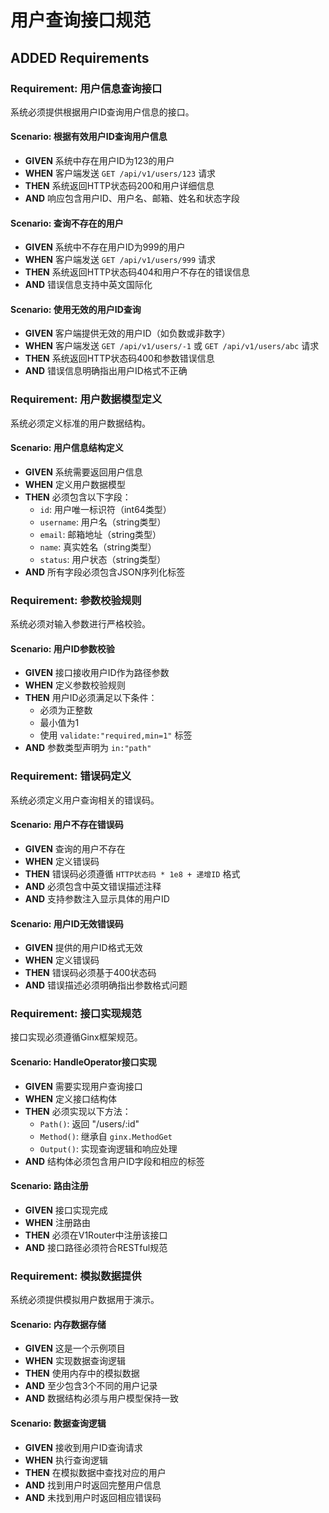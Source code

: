 # 用户查询接口规范

## ADDED Requirements

### Requirement: 用户信息查询接口
系统必须提供根据用户ID查询用户信息的接口。

#### Scenario: 根据有效用户ID查询用户信息
- **GIVEN** 系统中存在用户ID为123的用户
- **WHEN** 客户端发送 `GET /api/v1/users/123` 请求
- **THEN** 系统返回HTTP状态码200和用户详细信息
- **AND** 响应包含用户ID、用户名、邮箱、姓名和状态字段

#### Scenario: 查询不存在的用户
- **GIVEN** 系统中不存在用户ID为999的用户
- **WHEN** 客户端发送 `GET /api/v1/users/999` 请求
- **THEN** 系统返回HTTP状态码404和用户不存在的错误信息
- **AND** 错误信息支持中英文国际化

#### Scenario: 使用无效的用户ID查询
- **GIVEN** 客户端提供无效的用户ID（如负数或非数字）
- **WHEN** 客户端发送 `GET /api/v1/users/-1` 或 `GET /api/v1/users/abc` 请求
- **THEN** 系统返回HTTP状态码400和参数错误信息
- **AND** 错误信息明确指出用户ID格式不正确

### Requirement: 用户数据模型定义
系统必须定义标准的用户数据结构。

#### Scenario: 用户信息结构定义
- **GIVEN** 系统需要返回用户信息
- **WHEN** 定义用户数据模型
- **THEN** 必须包含以下字段：
  - `id`: 用户唯一标识符（int64类型）
  - `username`: 用户名（string类型）
  - `email`: 邮箱地址（string类型）
  - `name`: 真实姓名（string类型）
  - `status`: 用户状态（string类型）
- **AND** 所有字段必须包含JSON序列化标签

### Requirement: 参数校验规则
系统必须对输入参数进行严格校验。

#### Scenario: 用户ID参数校验
- **GIVEN** 接口接收用户ID作为路径参数
- **WHEN** 定义参数校验规则
- **THEN** 用户ID必须满足以下条件：
  - 必须为正整数
  - 最小值为1
  - 使用 `validate:"required,min=1"` 标签
- **AND** 参数类型声明为 `in:"path"`

### Requirement: 错误码定义
系统必须定义用户查询相关的错误码。

#### Scenario: 用户不存在错误码
- **GIVEN** 查询的用户不存在
- **WHEN** 定义错误码
- **THEN** 错误码必须遵循 `HTTP状态码 * 1e8 + 递增ID` 格式
- **AND** 必须包含中英文错误描述注释
- **AND** 支持参数注入显示具体的用户ID

#### Scenario: 用户ID无效错误码
- **GIVEN** 提供的用户ID格式无效
- **WHEN** 定义错误码
- **THEN** 错误码必须基于400状态码
- **AND** 错误描述必须明确指出参数格式问题

### Requirement: 接口实现规范
接口实现必须遵循Ginx框架规范。

#### Scenario: HandleOperator接口实现
- **GIVEN** 需要实现用户查询接口
- **WHEN** 定义接口结构体
- **THEN** 必须实现以下方法：
  - `Path()`: 返回 "/users/:id"
  - `Method()`: 继承自 `ginx.MethodGet`
  - `Output()`: 实现查询逻辑和响应处理
- **AND** 结构体必须包含用户ID字段和相应的标签

#### Scenario: 路由注册
- **GIVEN** 接口实现完成
- **WHEN** 注册路由
- **THEN** 必须在V1Router中注册该接口
- **AND** 接口路径必须符合RESTful规范

### Requirement: 模拟数据提供
系统必须提供模拟用户数据用于演示。

#### Scenario: 内存数据存储
- **GIVEN** 这是一个示例项目
- **WHEN** 实现数据查询逻辑
- **THEN** 使用内存中的模拟数据
- **AND** 至少包含3个不同的用户记录
- **AND** 数据结构必须与用户模型保持一致

#### Scenario: 数据查询逻辑
- **GIVEN** 接收到用户ID查询请求
- **WHEN** 执行查询逻辑
- **THEN** 在模拟数据中查找对应的用户
- **AND** 找到用户时返回完整用户信息
- **AND** 未找到用户时返回相应错误码